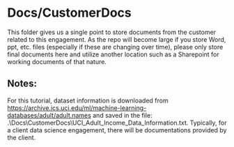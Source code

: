 # Docs/CustomerDocs

This folder gives us a single point to store documents from the customer related to this engagement. As the repo will become large if you store Word, ppt, etc. files (especially if these are changing over time), please only store final documents here and utilize another location such as a Sharepoint for working documents of that nature.

## Notes:
For this tutorial, dataset information is downloaded from https://archive.ics.uci.edu/ml/machine-learning-databases/adult/adult.names and saved in the file: .\Docs\CustomerDocs\UCI\_Adult\_Income\_Data\_Information.txt. Typically, for a client data science engagement, there will be documentations provided by the client.
